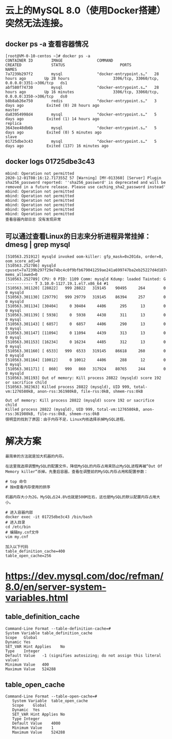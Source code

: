 # 云上的MySQL 8.0（使用Docker搭建）突然无法连接。

##  docker ps -a 查看容器情况
    
    [root@VM-0-10-centos ~]# docker ps -a
    CONTAINER ID        IMAGE               COMMAND                  CREATED             STATUS                        PORTS                                        NAMES
    7a7239b297f2        mysql               "docker-entrypoint.s…"   28 hours ago        Up 28 hours                   3306/tcp, 33060/tcp, 0.0.0.0:3351->306/tcp   ds1
    abf580f74730        mysql               "docker-entrypoint.s…"   28 hours ago        Up 16 minutes                 3306/tcp, 33060/tcp, 0.0.0.0:3350->306/tcp   ds0
    b8b8ab26e750        redis               "docker-entrypoint.s…"   3 days ago          Exited (0) 28 hours ago                                                    master
    da83954998d4        mysql               "docker-entrypoint.s…"   5 days ago          Exited (1) 14 hours ago                                                   replica
    3643ee48db6b        mysql               "docker-entrypoint.s…"   5 days ago          Exited (0) 5 minutes ago                                                   slave
    01725dbe3c43        mysql               "docker-entrypoint.s…"   5 days ago          Exited (137) 16 minutes ago 

## docker logs 01725dbe3c43
    mbind: Operation not permitted
    2020-12-01T08:16:12.717355Z 57 [Warning] [MY-013360] [Server] Plugin sha256_password reported: ''sha256_password' is deprecated and will be removed in a future release. Please use caching_sha2_password instead'
    mbind: Operation not permitted
    mbind: Operation not permitted
    mbind: Operation not permitted
    mbind: Operation not permitted
    mbind: Operation not permitted
    mbind: Operation not permitted
    查看容器内部日志 没有发现异常
    
## 可以通过查看Linux的日志来分析进程异常挂掉：dmesg | grep mysql
    [510563.251912] mysqld invoked oom-killer: gfp_mask=0x201da, order=0, oom_score_adj=0
    [510563.252786] mysqld cpuset=7a7239b297f29e74bc4c0f9bfb679041259ae241a699747ba2eb25227d4d1874 mems_allowed=0
    [510563.252789] CPU: 0 PID: 1109 Comm: mysqld Kdump: loaded Tainted: G               ------------ T 3.10.0-1127.19.1.el7.x86_64 #1
    [510563.301120] [28822]   999 28822   319145    90495     264        0             0 mysqld
    [510563.301130] [29779]   999 29779   319145    86394     257        0             0 mysqld
    [510563.301134] [30404]     0 30404     4406      295      13        0             0 mysql
    [510563.301139] [ 5938]     0  5938     4438      311      13        0             0 mysql
    [510563.301143] [ 6857]     0  6857     4406      290      13        0             0 mysql
    [510563.301147] [11094]     0 11094     4439      313      13        0             0 mysql
    [510563.301153] [16234]     0 16234     4485      312      13        0             0 mysql
    [510563.301160] [ 6533]   999  6533   319145    86618     260        0             0 mysqld
    [510563.301164] [10012]     0 10012     4406      288      12        0             0 mysql
    [510563.301171] [  860]   999   860   317924    80765     244        0             0 mysqld
    [510563.301193] Out of memory: Kill process 28822 (mysqld) score 192 or sacrifice child
    [510563.302363] Killed process 28822 (mysqld), UID 999, total-vm:1276580kB, anon-rss:361980kB, file-rss:0kB, shmem-rss:0kB
    
    Out of memory: Kill process 28822 (mysqld) score 192 or sacrifice child
    Killed process 28822 (mysqld), UID 999, total-vm:1276580kB, anon-rss:361980kB, file-rss:0kB, shmem-rss:0kB
    很明显的找到了原因：由于内存不足，Linux内核选择杀掉MySQL进程。

# 解决方案
    最简单的方法就是加大机器的内存。
    
    在这里我选择调整MySQL的配置文件，降低MySQL的内存占用来防止MySQL进程再被“Out Of Memory killer“杀掉。先重启容器，查看在调整前的MySQL内存占用和配置参数：
    
    # top 命令
    # 按m查看内存使用的排序
    
    机器内存大小为2G，MySQL占24.8%也就是500M左右，这也是MySQL的默认配置内存占用大小。
    
    # 进入容器内部
    docker exec -it 01725dbe3c43 /bin/bash
    # 进入目录
    cd /etc/bin
    # 编辑my.cnf文件
    vim my.cnf
    
    加入以下代码
    table_definition_cache=400
    table_open_cache=256
    
# https://dev.mysql.com/doc/refman/8.0/en/server-system-variables.html
##  table_definition_cache

    Command-Line Format	--table-definition-cache=#
    System Variable	table_definition_cache
    Scope	Global
    Dynamic	Yes
    SET_VAR Hint Applies	No
    Type	Integer
    Default Value	-1 (signifies autosizing; do not assign this literal value)
    Minimum Value	400
    Maximum Value	524288
    
## table_open_cache
    Command-Line Format	--table-open-cache=#
       System Variable	table_open_cache
       Scope	Global
       Dynamic	Yes
       SET_VAR Hint Applies	No
       Type	Integer
       Default Value	4000
       Minimum Value	1
       Maximum Value	524288
## 



